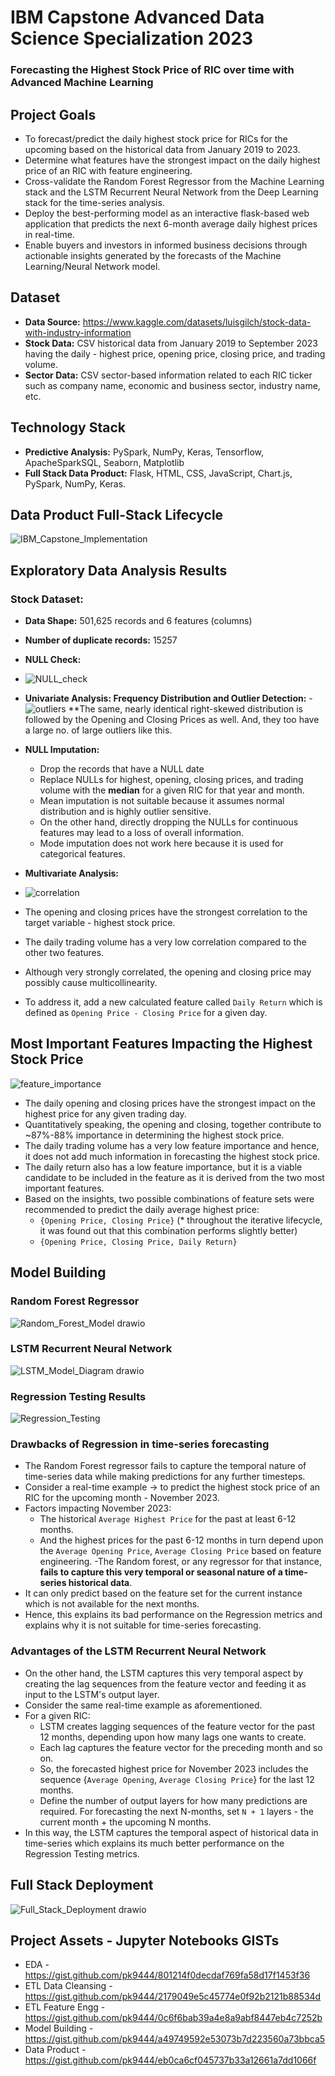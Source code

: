 # IBM Capstone Advanced Data Science Specialization 2023
### Forecasting the Highest Stock Price of RIC over time with Advanced Machine Learning

## Project Goals

- To forecast/predict the daily highest stock price for RICs for the upcoming based on the historical data from January 2019 to 2023.
- Determine what features have the strongest impact on the daily highest price of an RIC with feature engineering.  
- Cross-validate the Random Forest Regressor from the Machine Learning stack and the LSTM Recurrent Neural Network from the Deep Learning stack for the time-series analysis.
- Deploy the best-performing model as an interactive flask-based web application that predicts the next 6-month average daily highest prices in real-time.
- Enable buyers and investors in informed business decisions through actionable insights generated by the forecasts of the Machine Learning/Neural Network model.


 ## Dataset 

 - **Data Source:** https://www.kaggle.com/datasets/luisgilch/stock-data-with-industry-information
 - **Stock Data:** CSV historical data from January 2019 to September 2023 having the daily - highest price, opening price, closing price, and trading volume.  
 - **Sector Data:** CSV sector-based information related to each RIC ticker such as company name, economic and business sector, industry name, etc.

## Technology Stack 

 - **Predictive Analysis:** PySpark, NumPy, Keras, Tensorflow, ApacheSparkSQL, Seaborn, Matplotlib 
 - **Full Stack Data Product:** Flask, HTML, CSS, JavaScript, Chart.js, PySpark, NumPy, Keras.  
     
## Data Product Full-Stack Lifecycle 

![IBM_Capstone_Implementation](https://github.com/pk9444/IBM_Capstone/assets/57378806/0440e104-32f6-432c-a7f1-d18bfff4e173)

## Exploratory Data Analysis Results  

### Stock Dataset: 

- **Data Shape:** 501,625 records and 6 features (columns)
  
- **Number of duplicate records:** 15257

- **NULL Check:**
- ![NULL_check](https://github.com/pk9444/IBM_Capstone/assets/57378806/97de5acc-6465-4580-898b-cd348ed0e052)

- **Univariate Analysis: Frequency Distribution and Outlier Detection:**
-![outliers](https://github.com/pk9444/IBM_Capstone/assets/57378806/314da5bc-8382-4120-bd25-9bc35a814302)
 **The same, nearly identical right-skewed distribution is followed by the Opening and Closing Prices as well. And, they too have a large no. of large outliers like this. 

- **NULL Imputation:**
  - Drop the records that have a NULL date
  - Replace NULLs for highest, opening, closing prices, and trading volume with the **median** for a given RIC for that year and month.
  - Mean imputation is not suitable because it assumes normal distribution and is highly outlier sensitive.
  - On the other hand, directly dropping the NULLs for continuous features may lead to a loss of overall information.
  - Mode imputation does not work here because it is used for categorical features.

- **Multivariate Analysis:**
- ![correlation](https://github.com/pk9444/IBM_Capstone/assets/57378806/62dd055a-3a3e-4614-bbbd-0ffe73020ba1)
- The opening and closing prices have the strongest correlation to the target variable - highest stock price.
- The daily trading volume has a very low correlation compared to the other two features.
- Although very strongly correlated, the opening and closing price may possibly cause multicollinearity.
- To address it, add a new calculated feature called `Daily Return` which is defined as `Opening Price - Closing Price` for a given day. 
 

## Most Important Features Impacting the Highest Stock Price

![feature_importance](https://github.com/pk9444/IBM_Capstone/assets/57378806/66cf58db-5165-4851-9f1d-52c91b26753f)

- The daily opening and closing prices have the strongest impact on the highest price for any given trading day.
- Quantitatively speaking, the opening and closing, together contribute to ~87%-88% importance in determining the highest stock price.
- The daily trading volume has a very low feature importance and hence, it does not add much information in forecasting the highest stock price.
- The daily return also has a low feature importance, but it is a viable candidate to be included in the feature as it is derived from the two most important features. 
- Based on the insights, two possible combinations of feature sets were recommended to predict the daily average highest price:
  - `{Opening Price, Closing Price}` (* throughout the iterative lifecycle, it was found out that this combination performs slightly better)
  - `{Opening Price, Closing Price, Daily Return}` 

## Model Building 

### Random Forest Regressor
![Random_Forest_Model drawio](https://github.com/pk9444/IBM_Capstone/assets/57378806/267b6a75-2b86-44f5-903e-c989943a17ac)


### LSTM Recurrent Neural Network 
![LSTM_Model_Diagram drawio](https://github.com/pk9444/IBM_Capstone/assets/57378806/02889886-5d70-4ad9-999f-69ef8eb3b727)

### Regression Testing Results 
![Regression_Testing](https://github.com/pk9444/IBM_Capstone/assets/57378806/41aa468f-72bd-4adf-bd52-4fa89fdaf366)

### Drawbacks of Regression in time-series forecasting 
- The Random Forest regressor fails to capture the temporal nature of time-series data while making predictions for any further timesteps.
- Consider a real-time example -> to predict the highest stock price of an RIC for the upcoming month - November 2023.
- Factors impacting November 2023:
  - The historical `Average Highest Price` for the past at least 6-12 months.
  - And the highest prices for the past 6-12 months in turn depend upon the `Average Opening Price`, `Average Closing Price` based on feature engineering. 
-The Random forest, or any regressor for that instance, **fails to capture this very temporal or seasonal nature of a time-series historical data**.
- It can only predict based on the feature set for the current instance which is not available for the next months.
- Hence, this explains its bad performance on the Regression metrics and explains why it is not suitable for time-series forecasting.

### Advantages of the LSTM Recurrent Neural Network  
- On the other hand, the LSTM captures this very temporal aspect by creating the lag sequences from the feature vector and feeding it as input to the LSTM's output layer. 
- Consider the same real-time example as aforementioned.
- For a given RIC:
  - LSTM creates lagging sequences of the feature vector for the past 12 months, depending upon how many lags one wants to create.
  - Each lag captures the feature vector for the preceding month and so on. 
  - So, the forecasted highest price for November 2023 includes the sequence {`Average Opening`, `Average Closing Price`} for the last 12 months.
  - Define the number of output layers for how many predictions are required. For forecasting the next N-months, set `N + 1` layers - the current month + the upcoming N months. 
- In this way, the LSTM captures the temporal aspect of historical data in time-series which explains its much better performance on the Regression Testing metrics.

## Full Stack Deployment 

![Full_Stack_Deployment drawio](https://github.com/pk9444/IBM_Capstone/assets/57378806/e1eca443-35d6-4af9-9a0f-a819c0c52d64)



## Project Assets - Jupyter Notebooks GISTs

- EDA - https://gist.github.com/pk9444/801214f0decdaf769fa58d17f1453f36
- ETL Data Cleansing - https://gist.github.com/pk9444/2179049e5c45774e0f92b2121b88534d
- ETL Feature Engg - https://gist.github.com/pk9444/0c6f6bab39a4e8a9abf8447eb4c7252b
- Model Building - https://gist.github.com/pk9444/a49749592e53073b7d223560a73bbca5
- Data Product - https://gist.github.com/pk9444/eb0ca6cf045737b33a12661a7dd1066f







